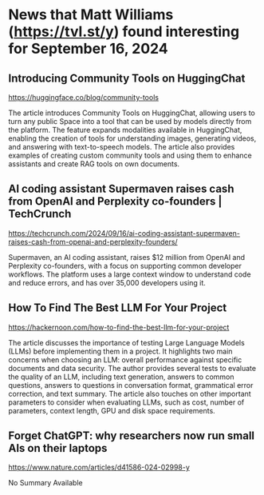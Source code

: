 # News that Matt Williams (https://tvl.st/y) found interesting for September 16, 2024

## Introducing Community Tools on HuggingChat
<a href="https://huggingface.co/blog/community-tools" target="_blank">https://huggingface.co/blog/community-tools</a>

The article introduces Community Tools on HuggingChat, allowing users to turn any public Space into a tool that can be used by models directly from the platform. The feature expands modalities available in HuggingChat, enabling the creation of tools for understanding images, generating videos, and answering with text-to-speech models. The article also provides examples of creating custom community tools and using them to enhance assistants and create RAG tools on own documents.

## AI coding assistant Supermaven raises cash from OpenAI and Perplexity co-founders | TechCrunch
<a href="https://techcrunch.com/2024/09/16/ai-coding-assistant-supermaven-raises-cash-from-openai-and-perplexity-founders/" target="_blank">https://techcrunch.com/2024/09/16/ai-coding-assistant-supermaven-raises-cash-from-openai-and-perplexity-founders/</a>

Supermaven, an AI coding assistant, raises $12 million from OpenAI and Perplexity co-founders, with a focus on supporting common developer workflows. The platform uses a large context window to understand code and reduce errors, and has over 35,000 developers using it.

## How To Find The Best LLM For Your Project
<a href="https://hackernoon.com/how-to-find-the-best-llm-for-your-project" target="_blank">https://hackernoon.com/how-to-find-the-best-llm-for-your-project</a>

The article discusses the importance of testing Large Language Models (LLMs) before implementing them in a project. It highlights two main concerns when choosing an LLM: overall performance against specific documents and data security. The author provides several tests to evaluate the quality of an LLM, including text generation, answers to common questions, answers to questions in conversation format, grammatical error correction, and text summary. The article also touches on other important parameters to consider when evaluating LLMs, such as cost, number of parameters, context length, GPU and disk space requirements.

## Forget ChatGPT: why researchers now run small AIs on their laptops
<a href="https://www.nature.com/articles/d41586-024-02998-y" target="_blank">https://www.nature.com/articles/d41586-024-02998-y</a>

No Summary Available

